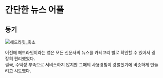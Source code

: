 # 간단한 뉴스 어플

## 동기
![헤드라잇_축소](https://github.com/user-attachments/assets/96f66a1c-7f5b-4b83-a47d-4d148ae82142)
<p>이전에 헤드라잇이라는 앱은 모든 신문사의 뉴스를 카테고리 별로 확인할 수 있어서 굉장히 편리했었다.<br>
결국, 수익성 부족으로 서비스하지 않지만 그때의 사용경험이 강렬했기에 비슷하게 만들려고 시도했다.</p>

